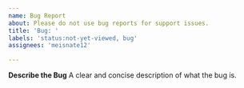 ```yaml
---
name: Bug Report
about: Please do not use bug reports for support issues.
title: 'Bug: '
labels: 'status:not-yet-viewed, bug'
assignees: 'meisnate12'

---
```


<!---
THIS IS NOT THE PLACE TO ASK FOR SUPPORT! Please use [Discussions](https://github.com/meisnate12/Plex-Meta-Manager-Wiki/discussions) for support issues.
--->

**Describe the Bug**
A clear and concise description of what the bug is.

